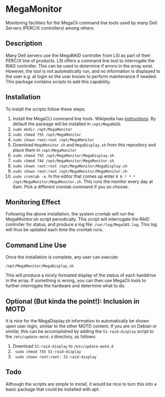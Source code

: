 # MegaMonitor
Monitoring facilities for the MegaCli command line tools used by many Dell Servers (PERC/X controllers) among others.

## Description
Many Dell servers use the MegaRAID controller from LSI as part of their PERC/X line of products.  LSI offers a command line tool to interrogate the RIAD controller.  This can be used to determine if errors in the array exist.  However, the tool is not automatically run, and no information is displayed to the user e.g. at login so the user knows to perform maintenance if needed.  This package contains scripts to add this capability.

## Installation
To install the scripts follow these steps:

1. Install the MegaCLI command line tools.  Wikipedia has [instructions](https://wikitech.wikimedia.org/wiki/MegaCli).   By default the package will be installed in `/opt/MegaRAID`.
2. `sudo mkdir /opt/MegaMonitor`
3. `sudo chmod 755 /opt/MegaMonitor`
4. `sudo chown root:root /opt/MegaMonitor`
5. Download `MegaMonitor.sh` and `MegaDisplay.sh` from this repository and place them in `/opt/MegaMonitor`
6. `sudo chmod 755 /opt/MegaMonitor/MegaDisplay.sh`
7. `sudo chmod 744 /opt/MegaMonitor/MegaMonitor.sh`
8. `sudo chown root:root /opt/MegaMonitor/MegaDisplay.sh`
9. `sudo chown root:root /opt/MegaMonitor/MegaMonitor.sh`
10. `sudo crontab -e`.  In the editor that comes up enter `0 6 * * * /opt/MegaMonitor/MegaMonitor.sh`.  This runs the monitor every day at 6am.  Pick a different crontab command if you so choose.

## Monitoring Effect
Following the above installation, the system crontab will run the MegaMonitor.sh script periodically.  This script will interrogate the RAID controller for status, and produce a log file: `/var/log/MegaSAS.log`.  This log will thus be updated each time the crontab runs.

## Command Line Use
Once the installation is complete, any user can execute:

`/opt/MegaMonitor/MegaDisplay.sh`

This will produce a nicely formated display of the status of each harddrive in the array.  If something is wrong, you can then use MegaCli tools to further interrogate the hardware and determine what to do.

## Optional (But kinda the point!): Inclusion in MOTD
It is nice for the MegaDisplay.sh information to automatically be shown upon user login, similar to the other MOTD content.  If you are on Debian or similar, this can be accomplished by adding the `51-raid-display` script to the `/etc/update-motd.d` directory, as follows:

1. Download `51-raid-display` to `/etc/update-motd.d`
2. ` sudo chmod 755 51-raid-display`
3. ` sudo chown root:root: 51-raid-display`

## Todo
Although the scripts are simple to install, it would be nice to turn this into a basic package that could be installed with apt.

